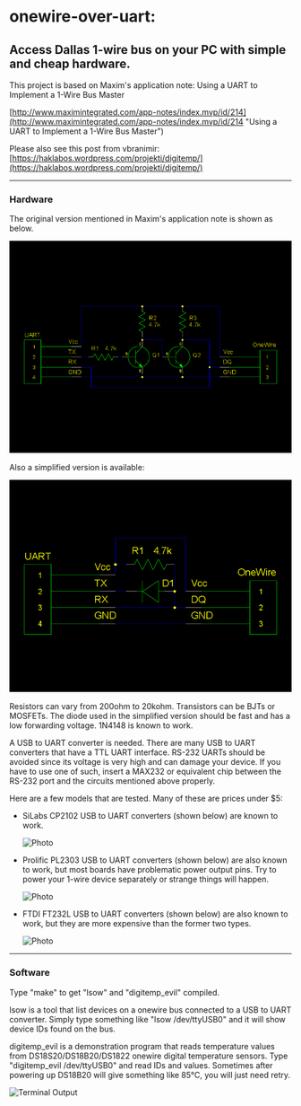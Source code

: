 # onewire-over-uart:
## Access Dallas 1-wire bus on your PC with simple and cheap hardware.

This project is based on Maxim's application note:
Using a UART to Implement a 1-Wire Bus Master

[http://www.maximintegrated.com/app-notes/index.mvp/id/214](http://www.maximintegrated.com/app-notes/index.mvp/id/214 "Using a UART to Implement a 1-Wire Bus Master")

Please also see this post from vbranimir: [https://haklabos.wordpress.com/projekti/digitemp/](https://haklabos.wordpress.com/projekti/digitemp/)

***
### Hardware

The original version mentioned in Maxim's application note is shown as below.

![Schematics](docs/pp2od_tt.png "Original version")

Also a simplified version is available:

![Schematics](docs/pp2od_rd.png "Simplified version")

Resistors can vary from 200ohm to 20kohm. Transistors can be BJTs or MOSFETs.
The diode used in the simplified version should be fast and has a low forwarding voltage.
1N4148 is known to work.

A USB to UART converter is needed.
There are many USB to UART converters that have a TTL UART interface.
RS-232 UARTs should be avoided since its voltage is very high and can damage your device.
If you have to use one of such, insert a MAX232 or equivalent chip between the RS-232 port and
the circuits mentioned above properly.

Here are a few models that are tested. Many of these are prices under $5:

* SiLabs CP2102 USB to UART converters (shown below) are known to work.

    ![Photo](docs/cp2102.jpg "CP2102")

* Prolific PL2303 USB to UART converters (shown below) are also known to work,
    but most boards have problematic power output pins.
    Try to power your 1-wire device separately or strange things will happen.

    ![Photo](docs/pl2303.jpg "PL2303")

* FTDI FT232L USB to UART converters (shown below) are also known to work,
    but they are more expensive than the former two types.

    ![Photo](docs/ft232l.jpg "FT232L")

***
### Software

Type "make" to get "lsow" and "digitemp\_evil" compiled.

lsow is a tool that list devices on a onewire bus connected to a USB to UART converter.
Simply type something like "lsow /dev/ttyUSB0" and it will show device IDs found on the bus.

digitemp\_evil is a demonstration program that reads temperature values from DS18S20/DS18B20/DS1822
onewire digital temperature sensors. Type "digitemp\_evil /dev/ttyUSB0" and read IDs and values.
Sometimes after powering up DS18B20 will give something like 85°C, you will just need retry.

![Terminal Output](docs/dte.png "digitemp\_evil's output")
